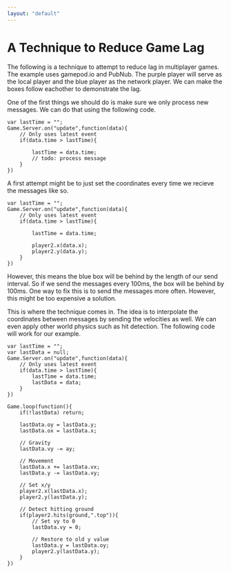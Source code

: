```yaml
--- 
layout: "default"
---
```

# A Technique to Reduce Game Lag

The following is a technique to attempt to reduce lag in multiplayer games. The example uses gamepod.io and PubNub. The purple player will serve as the local player and the blue player as the network player. We can make the boxes follow eachother to demonstrate the lag.

One of the first things we should do is make sure we only process new messages. We can do that using the following code.

    var lastTime = "";
    Game.Server.on("update",function(data){
        // Only uses latest event
        if(data.time > lastTime){

            lastTime = data.time;
            // todo: process message
        }
    })
    
    
A first attempt might be to just set the coordinates every time we recieve the messages like so.

    var lastTime = "";
    Game.Server.on("update",function(data){
        // Only uses latest event
        if(data.time > lastTime){

            lastTime = data.time;

            player2.x(data.x);
            player2.y(data.y);
        }
    })
    
However, this means the blue box will be behind by the length of our send interval. So if we send the messages every 100ms, the box will be behind by 100ms. One way to fix this is to send the messages more often. However, this might be too expensive a solution.

This is where the technique comes in. The idea is to interpolate the coordinates between messages by sending the velocities as well. We can even apply other world physics such as hit detection. The following code will work for our example.

    var lastTime = "";
    var lastData = null;
    Game.Server.on("update",function(data){
        // Only uses latest event
        if(data.time > lastTime){
            lastTime = data.time;
            lastData = data;
        }
    })

    Game.loop(function(){
        if(!lastData) return;

        lastData.oy = lastData.y;
        lastData.ox = lastData.x;

        // Gravity
        lastData.vy -= ay;

        // Movement
        lastData.x += lastData.vx;
        lastData.y -= lastData.vy;

        // Set x/y
        player2.x(lastData.x);
        player2.y(lastData.y);

        // Detect hitting ground
        if(player2.hits(ground,".top")){
            // Set vy to 0
            lastData.vy = 0;

            // Restore to old y value
            lastData.y = lastData.oy;
            player2.y(lastData.y);
        }
    })
